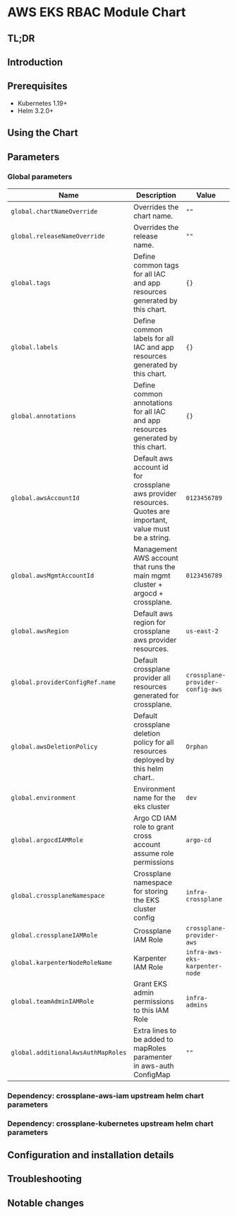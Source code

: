 # AWS EKS RBAC Module Chart

## TL;DR

## Introduction

## Prerequisites

- Kubernetes 1.19+
- Helm 3.2.0+

## Using the Chart

## Parameters

### Global parameters

| Name                               | Description                                                                                                 | Value                            |
| ---------------------------------- | ----------------------------------------------------------------------------------------------------------- | -------------------------------- |
| `global.chartNameOverride`         | Overrides the chart name.                                                                                   | `""`                             |
| `global.releaseNameOverride`       | Overrides the release name.                                                                                 | `""`                             |
| `global.tags`                      | Define common tags for all IAC and app resources generated by this chart.                                   | `{}`                             |
| `global.labels`                    | Define common labels for all IAC and app resources generated by this chart.                                 | `{}`                             |
| `global.annotations`               | Define common annotations for all IAC and app resources generated by this chart.                            | `{}`                             |
| `global.awsAccountId`              | Default aws account id for crossplane aws provider resources. Quotes are important, value must be a string. | `0123456789`                     |
| `global.awsMgmtAccountId`          | Management AWS account that runs the main mgmt cluster + argocd + crossplane.                               | `0123456789`                     |
| `global.awsRegion`                 | Default aws region for crossplane aws provider resources.                                                   | `us-east-2`                      |
| `global.providerConfigRef.name`    | Default crossplane provider all resources generated for crossplane.                                         | `crossplane-provider-config-aws` |
| `global.awsDeletionPolicy`         | Default crossplane deletion policy for all resources deployed by this helm chart..                          | `Orphan`                         |
| `global.environment`               | Environment name for the eks cluster                                                                        | `dev`                            |
| `global.argocdIAMRole`             | Argo CD IAM role to grant cross account assume role permissions                                             | `argo-cd`                        |
| `global.crossplaneNamespace`       | Crossplane namespace for storing the EKS cluster config                                                     | `infra-crossplane`               |
| `global.crossplaneIAMRole`         | Crossplane IAM Role                                                                                         | `crossplane-provider-aws`        |
| `global.karpenterNodeRoleName`     | Karpenter IAM Role                                                                                          | `infra-aws-eks-karpenter-node`   |
| `global.teamAdminIAMRole`          | Grant EKS admin permissions to this IAM Role                                                                | `infra-admins`                   |
| `global.additionalAwsAuthMapRoles` | Extra lines to be added to mapRoles paramenter in aws-auth ConfigMap                                        | `""`                             |

### Dependency: crossplane-aws-iam upstream helm chart parameters


### Dependency: crossplane-kubernetes upstream helm chart parameters
















## Configuration and installation details


## Troubleshooting


## Notable changes
